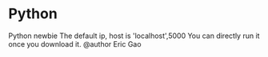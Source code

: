 Python
======

Python newbie 
The default ip, host is 'localhost',5000
You can directly run it once you download it.
@author Eric Gao
